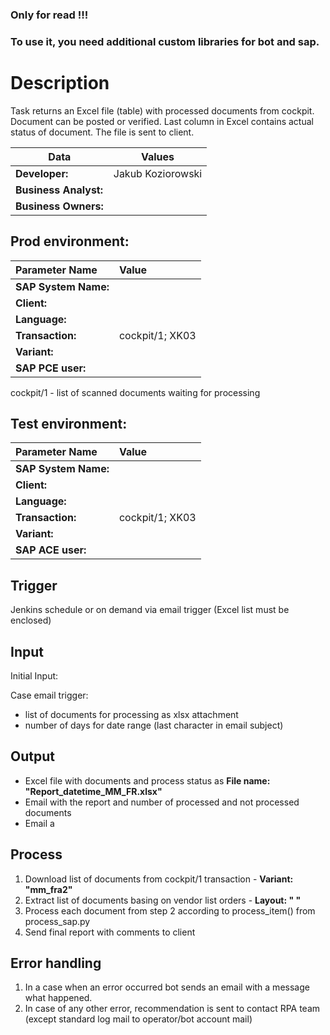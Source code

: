 
### Only for read !!! 
### To use it, you need additional custom libraries for bot and sap.


# Description

Task returns an Excel file (table) with processed documents from cockpit. Document can be posted or verified. Last column in Excel contains actual status of document. The file is sent to client.


| Data                     | Values                                                                                                                                                                                                       |
| ------------------------ | ------------------------------------------------------------------------------------------------------------------------------------------------------------------------------------------------------------ |
| **Developer:**           | Jakub Koziorowski                          |
| **Business Analyst:**    |                                        |
| **Business Owners:**     |                          |


## Prod environment:


| Parameter Name       | Value         |
| :------------------- | :------------ |
| **SAP System Name:** |           |
| **Client:**          |          |
| **Language:**        |           |
| **Transaction:**     | cockpit/1; XK03   |
| **Variant:**         |      |
| **SAP PCE user:**    |         |

cockpit/1 - list of scanned documents waiting for processing

## Test environment:


| Parameter Name   | Value         |
| :--------------- | :------------ |
| **SAP System Name:** |           |
| **Client:**          |          |
| **Language:**        |           |
| **Transaction:** | cockpit/1; XK03   |
| **Variant:**     |        |
| **SAP ACE user:**     |         |

## Trigger

Jenkins schedule or on demand via email trigger (Excel list must be enclosed)

## Input

Initial Input:

Case email trigger:

- list of documents for processing as xlsx attachment
- number of days for date range (last character in email subject)


## Output

- Excel file with documents and process status as **File name: "Report_datetime_MM_FR.xlsx"**
- Email with the report and number of processed and not processed documents
- Email a

## Process

1. Download list of documents from cockpit/1 transaction - **Variant: "mm_fra2"**
2. Extract list of documents basing on vendor list orders - **Layout: " "**
3. Process each document from step 2 according to process_item() from process_sap.py
5. Send final report with comments to client


## Error handling

1. In a case when an error occurred bot sends an email with a message what happened.
2. In case of any other error, recommendation is sent to contact RPA team (except standard log mail to operator/bot account mail)

